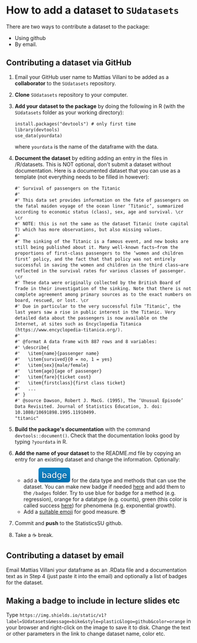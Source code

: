 # How to add a dataset to `SUdatasets`

There are two ways to contribute a dataset to the package:
* Using github
* By email.

## Contributing a dataset via GitHub
1.  Email your GitHub user name to Mattias Villani to be added as a **collaborator** to the `SUdatasets` repository.
2.  **Clone** `SUdatasets` repository to your computer.
3.  **Add your dataset to the package** by doing the following in R (with the `SUdatasets` folder as your working directory):
    ```
    install.packages("devtools") # only first time
    library(devtools)
    use_data(yourdata)
    ```
    where `yourdata` is the name of the dataframe with the data.

4. **Document the dataset** by editing adding an entry in the files in /R/datasets. This is NOT optional, don't submit a dataset without documentation. 
Here is a documented dataset that you can use as a template (not everything needs to be filled in however):
    ```
    #' Survival of passengers on the Titanic
    #'
    #' This data set provides information on the fate of passengers on the fatal maiden voyage of the ocean liner ‘Titanic’, summarized according to economic status (class), sex, age and survival. \cr \cr
    #' NOTE: this is not the same as the dataset Titanic (note capital T) which has more observations, but also missing values.
    #'
    #' The sinking of the Titanic is a famous event, and new books are still being published about it. Many well-known facts—from the proportions of first-class passengers to the ‘women and children first’ policy, and the fact that that policy was not entirely successful in saving the women and children in the third class—are reflected in the survival rates for various classes of passenger. \cr
    #' These data were originally collected by the British Board of Trade in their investigation of the sinking. Note that there is not complete agreement among primary sources as to the exact numbers on board, rescued, or lost. \cr
    #' Due in particular to the very successful film ‘Titanic’, the last years saw a rise in public interest in the Titanic. Very detailed data about the passengers is now available on the Internet, at sites such as Encyclopedia Titanica (https://www.encyclopedia-titanica.org/).
    #'
    #' @format A data frame with 887 rows and 8 variables:
    #' \describe{
    #'   \item{name}{passenger name}
    #'   \item{survived}{0 = no, 1 = yes}
    #'   \item{sex}{male/female}
    #'   \item{age}{age of passenger}
    #'   \item{fare}{ticket cost}
    #'   \item{firstclass}{first class ticket}
    #'   ...
    #' }
    #' @source Dawson, Robert J. MacG. (1995), The ‘Unusual Episode’ Data Revisited. Journal of Statistics Education, 3. doi: 10.1080/10691898.1995.11910499.
    "titanic"
    ```
5. **Build the package's documentation** with the command `devtools::document()`. Check that the documentation looks good by typing `?yourdata` in R.
6. **Add the name of your dataset** to the README.md file by copying an entry for an existing dataset and change the information. Optionally:  
   *  add a ![badge](../badges/badge-blue.svg) for the data type and methods that can use the dataset. You can make new badge if needed [here](https://shields.io/#your-badge) and add them to the `/badges` folder. Try to use blue for badge for a method (e.g. regression), orange for a datatype (e.g. counts), green (this color is called success [here](https://shields.io/#your-badge)) for phenomena (e.g. exponential growth). 
   * Add a [suitable emoji](https://gist.github.com/rxaviers/7360908) for good measure. :sunglasses:
7. Commit and **push** to the StatisticsSU github.
8. Take a :coffee: break.

## Contributing a dataset by email

Email Mattias Villani your dataframe as an .RData file and a documentation text as in Step 4 (just paste it into the email) and optionally a list of badges for the dataset.

## Making a badge to include in lecture slides etc

Type `https://img.shields.io/static/v1?label=SUdatasets&message=bike&style=plastic&logo=github&color=orange` in your browser and right-click on the image to save it to disk. Change the text or other parameters in the link to change dataset name, color etc.
